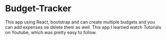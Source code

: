 # Budget-Tracker
This app using React, bootstrap and can create multiple budgets and you can add expenses oe delete them as well. 
This app I learned watch Tutorials on Youtube, which was pretty easy to follow. 
